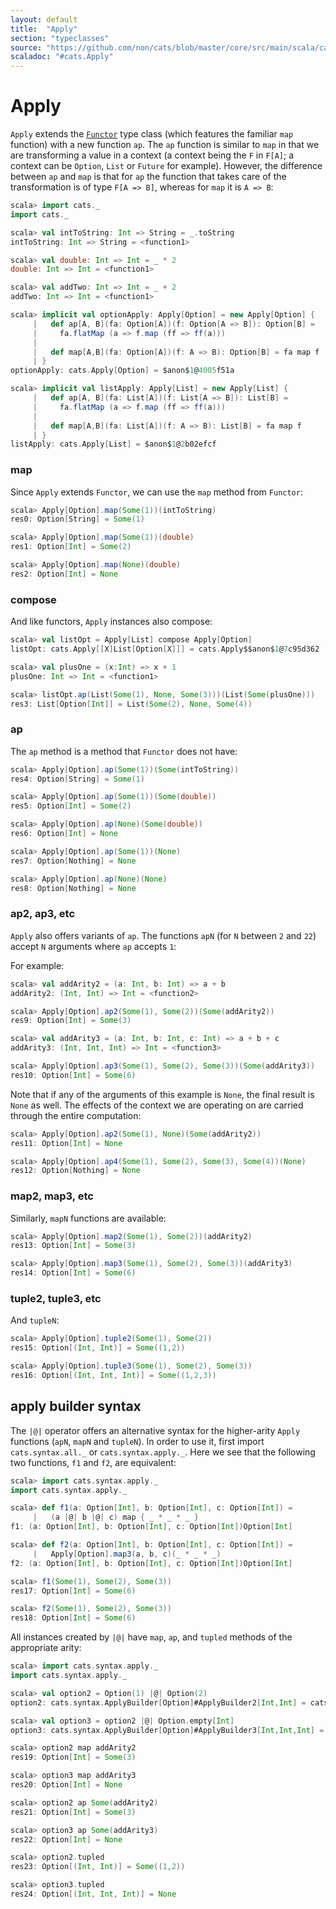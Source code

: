 ```yaml
---
layout: default
title:  "Apply"
section: "typeclasses"
source: "https://github.com/non/cats/blob/master/core/src/main/scala/cats/Apply.scala"
scaladoc: "#cats.Apply"
---
```

# Apply

`Apply` extends the [`Functor`](functor.html) type class (which features the familiar `map`
function) with a new function `ap`. The `ap` function is similar to `map`
in that we are transforming a value in a context (a context being the `F` in `F[A]`;
a context can be `Option`, `List` or `Future` for example).
However, the difference between `ap` and `map` is that for `ap` the function that 
takes care of the transformation is of type `F[A => B]`, whereas for `map` it is `A => B`:

```scala
scala> import cats._
import cats._

scala> val intToString: Int => String = _.toString
intToString: Int => String = <function1>

scala> val double: Int => Int = _ * 2
double: Int => Int = <function1>

scala> val addTwo: Int => Int = _ + 2
addTwo: Int => Int = <function1>

scala> implicit val optionApply: Apply[Option] = new Apply[Option] {
     |   def ap[A, B](fa: Option[A])(f: Option[A => B]): Option[B] =
     |     fa.flatMap (a => f.map (ff => ff(a)))
     | 
     |   def map[A,B](fa: Option[A])(f: A => B): Option[B] = fa map f
     | }
optionApply: cats.Apply[Option] = $anon$1@4005f51a

scala> implicit val listApply: Apply[List] = new Apply[List] {
     |   def ap[A, B](fa: List[A])(f: List[A => B]): List[B] =
     |     fa.flatMap (a => f.map (ff => ff(a)))
     | 
     |   def map[A,B](fa: List[A])(f: A => B): List[B] = fa map f
     | }
listApply: cats.Apply[List] = $anon$1@2b02efcf
```

### map

Since `Apply` extends `Functor`, we can use the `map` method from `Functor`:

```scala
scala> Apply[Option].map(Some(1))(intToString)
res0: Option[String] = Some(1)

scala> Apply[Option].map(Some(1))(double)
res1: Option[Int] = Some(2)

scala> Apply[Option].map(None)(double)
res2: Option[Int] = None
```

### compose

And like functors, `Apply` instances also compose:

```scala
scala> val listOpt = Apply[List] compose Apply[Option]
listOpt: cats.Apply[[X]List[Option[X]]] = cats.Apply$$anon$1@7c95d362

scala> val plusOne = (x:Int) => x + 1
plusOne: Int => Int = <function1>

scala> listOpt.ap(List(Some(1), None, Some(3)))(List(Some(plusOne)))
res3: List[Option[Int]] = List(Some(2), None, Some(4))
```

### ap
The `ap` method is a method that `Functor` does not have:

```scala
scala> Apply[Option].ap(Some(1))(Some(intToString))
res4: Option[String] = Some(1)

scala> Apply[Option].ap(Some(1))(Some(double))
res5: Option[Int] = Some(2)

scala> Apply[Option].ap(None)(Some(double))
res6: Option[Int] = None

scala> Apply[Option].ap(Some(1))(None)
res7: Option[Nothing] = None

scala> Apply[Option].ap(None)(None)
res8: Option[Nothing] = None
```

### ap2, ap3, etc

`Apply` also offers variants of `ap`. The functions `apN` (for `N` between `2` and `22`) 
accept `N` arguments where `ap` accepts `1`:

For example:

```scala
scala> val addArity2 = (a: Int, b: Int) => a + b
addArity2: (Int, Int) => Int = <function2>

scala> Apply[Option].ap2(Some(1), Some(2))(Some(addArity2))
res9: Option[Int] = Some(3)

scala> val addArity3 = (a: Int, b: Int, c: Int) => a + b + c
addArity3: (Int, Int, Int) => Int = <function3>

scala> Apply[Option].ap3(Some(1), Some(2), Some(3))(Some(addArity3))
res10: Option[Int] = Some(6)
```

Note that if any of the arguments of this example is `None`, the
final result is `None` as well.  The effects of the context we are operating on
are carried through the entire computation:

```scala
scala> Apply[Option].ap2(Some(1), None)(Some(addArity2))
res11: Option[Int] = None

scala> Apply[Option].ap4(Some(1), Some(2), Some(3), Some(4))(None)
res12: Option[Nothing] = None
```

### map2, map3, etc

Similarly, `mapN` functions are available:

```scala
scala> Apply[Option].map2(Some(1), Some(2))(addArity2)
res13: Option[Int] = Some(3)

scala> Apply[Option].map3(Some(1), Some(2), Some(3))(addArity3)
res14: Option[Int] = Some(6)
```

### tuple2, tuple3, etc

And `tupleN`:

```scala
scala> Apply[Option].tuple2(Some(1), Some(2))
res15: Option[(Int, Int)] = Some((1,2))

scala> Apply[Option].tuple3(Some(1), Some(2), Some(3))
res16: Option[(Int, Int, Int)] = Some((1,2,3))
```

## apply builder syntax

The `|@|` operator offers an alternative syntax for the higher-arity `Apply`
functions (`apN`, `mapN` and `tupleN`).
In order to use it, first import `cats.syntax.all._` or `cats.syntax.apply._`.
Here we see that the following two functions, `f1` and `f2`, are equivalent:

```scala
scala> import cats.syntax.apply._
import cats.syntax.apply._

scala> def f1(a: Option[Int], b: Option[Int], c: Option[Int]) =
     |   (a |@| b |@| c) map { _ * _ * _ }
f1: (a: Option[Int], b: Option[Int], c: Option[Int])Option[Int]

scala> def f2(a: Option[Int], b: Option[Int], c: Option[Int]) =
     |   Apply[Option].map3(a, b, c)(_ * _ * _)
f2: (a: Option[Int], b: Option[Int], c: Option[Int])Option[Int]

scala> f1(Some(1), Some(2), Some(3))
res17: Option[Int] = Some(6)

scala> f2(Some(1), Some(2), Some(3))
res18: Option[Int] = Some(6)
```

All instances created by `|@|` have `map`, `ap`, and `tupled` methods of the appropriate arity:

```scala
scala> import cats.syntax.apply._
import cats.syntax.apply._

scala> val option2 = Option(1) |@| Option(2)
option2: cats.syntax.ApplyBuilder[Option]#ApplyBuilder2[Int,Int] = cats.syntax.ApplyBuilder$ApplyBuilder2@1f79080d

scala> val option3 = option2 |@| Option.empty[Int]
option3: cats.syntax.ApplyBuilder[Option]#ApplyBuilder3[Int,Int,Int] = cats.syntax.ApplyBuilder$ApplyBuilder3@32f69a7b

scala> option2 map addArity2
res19: Option[Int] = Some(3)

scala> option3 map addArity3
res20: Option[Int] = None

scala> option2 ap Some(addArity2)
res21: Option[Int] = Some(3)

scala> option3 ap Some(addArity3)
res22: Option[Int] = None

scala> option2.tupled
res23: Option[(Int, Int)] = Some((1,2))

scala> option3.tupled
res24: Option[(Int, Int, Int)] = None
```
